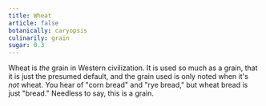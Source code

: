 ```yaml
---
title: Wheat
article: false
botanically: caryopsis
culinarily: grain
sugar: 0.3
---
```

Wheat is *the* grain in Western civilization. It is used so much as a grain, that it is just the presumed default, and the grain used is only noted when it's *not* wheat. You hear of "corn bread" and "rye bread," but wheat bread is just "bread." Needless to say, this is a grain.